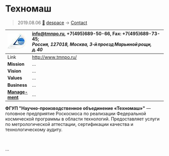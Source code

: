 # Техномаш
> 2019.08.06 [🚀](../index/index.md) [despace](index.md) → [Contact](contact.md)

|[![](f/contact/t/tehnomash_logo1_thumb.jpg)](f/contact/t/tehnomash_logo1.png)|<info@tmnpo.ru>, +7(495)689-50-66, Fax: +7(495)689-73-45;<br> *Россия, 127018, Москва, 3‑й проезд Марьиной рощи, д. 40*|
|:--|:--|
|Link|<http://www.tmnpo.ru/>|
|**Mission**|…|
|**Vision**|…|
|**Values**|…|
|**Business**|…|
|**[Manage-<br>ment](mgmt.md)**|…|

**ФГУП "Научно‑производственное объединение «Техномаш»"** — головное предприятие Роскосмоса по реализации Федеральной космической программы в области технологий. Предоставляет услуги по метрологической аттестации, сертификации качества и технологическому аудиту.


<p style="page-break-after:always"> </p>

…
